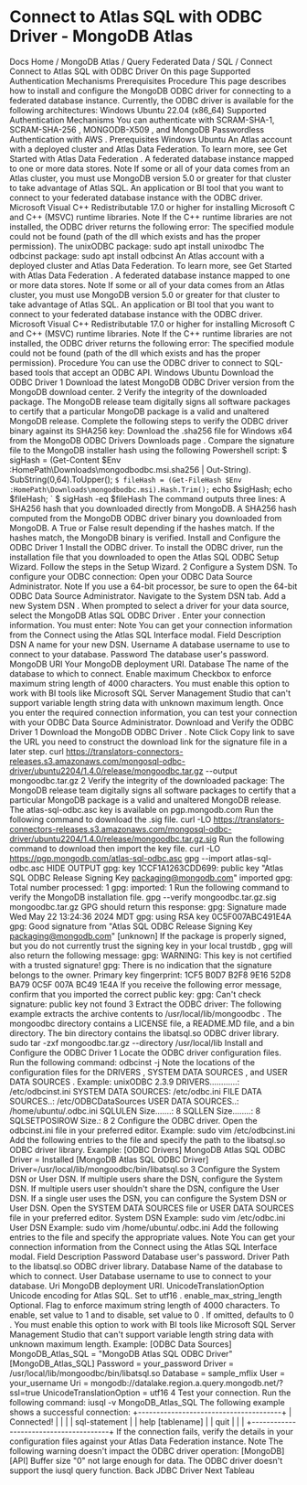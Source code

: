 # Connect to Atlas SQL with ODBC Driver - MongoDB Atlas


Docs Home / MongoDB Atlas / Query Federated Data / SQL / Connect Connect to Atlas SQL with ODBC Driver On this page Supported Authentication Mechanisms Prerequisites Procedure This page describes how to install and configure the
MongoDB ODBC driver for connecting to a federated database instance. Currently, the ODBC driver is available for the following architectures: Windows Ubuntu 22.04 (x86_64) Supported Authentication Mechanisms You can authenticate with SCRAM-SHA-1, SCRAM-SHA-256 , MONGODB-X509 , and MongoDB Passwordless Authentication with AWS . Prerequisites Windows Ubuntu An Atlas account with
a deployed cluster and Atlas Data Federation. To learn more, see Get Started with Atlas Data Federation . A federated database instance mapped to one or more data stores. Note If some or all of your data comes from an Atlas cluster, you must
use MongoDB version 5.0 or greater for that cluster to
take advantage of Atlas SQL. An application or BI tool that you want to connect to your
federated database instance with the ODBC driver. Microsoft Visual C++ Redistributable 17.0 or higher for installing Microsoft C and C++ (MSVC) runtime libraries. Note If the C++ runtime libraries are not installed, the ODBC driver returns the following error: The specified module could not be found (path of the dll which exists and has the proper permission). The unixODBC package: sudo apt install unixodbc The odbcinst package: sudo apt install odbcinst An Atlas account with
a deployed cluster and Atlas Data Federation. To learn more, see Get Started with Atlas Data Federation . A federated database instance mapped to one or more data stores. Note If some or all of your data comes from an Atlas cluster, you must
use MongoDB version 5.0 or greater for that cluster to
take advantage of Atlas SQL. An application or BI tool that you want to connect to your
federated database instance with the ODBC driver. Microsoft Visual C++ Redistributable 17.0 or higher for installing Microsoft C and C++ (MSVC) runtime libraries. Note If the C++ runtime libraries are not installed, the ODBC driver returns the following error: The specified module could not be found (path of the dll which exists and has the proper permission). Procedure You can use the ODBC driver to connect to SQL-based tools that accept
an ODBC API. Windows Ubuntu Download the ODBC Driver 1 Download the latest MongoDB ODBC Driver version from the MongoDB download center. 2 Verify the integrity of the downloaded package. The MongoDB release team digitally signs all software packages to
certify that a particular MongoDB package is a valid and unaltered
MongoDB release. Complete the following steps to verify the ODBC driver
binary against its SHA256 key: Download the .sha256 file for Windows x64 from the MongoDB ODBC Drivers Downloads page . Compare the signature file to the MongoDB installer hash using the
following Powershell script: $ sigHash = (Get-Content $Env :HomePath\Downloads\mongodbodbc.msi.sha256 | Out-String).    SubString(0,64).ToUpper(); ` $ fileHash = (Get-FileHash $Env :HomePath\Downloads\mongodbodbc.msi).Hash.Trim(); ` echo $sigHash; echo $fileHash; ` $ sigHash -eq $fileHash The command outputs three lines: A SHA256 hash that you downloaded directly from MongoDB. A SHA256 hash computed from the MongoDB ODBC driver binary you downloaded from MongoDB. A True or False result depending if the hashes match. If the hashes match, the MongoDB binary is verified. Install and Configure the ODBC Driver 1 Install the ODBC driver. To install the ODBC driver, run the installation file that you downloaded
to open the Atlas SQL ODBC Setup Wizard. Follow the steps in the Setup Wizard. 2 Configure a System DSN. To configure your ODBC connection: Open your ODBC Data Source Administrator. Note If you use a 64-bit processor, be sure to open the 64-bit
ODBC Data Source Administrator. Navigate to the System DSN tab. Add a new System DSN . When prompted to select a driver for your data source,
select the MongoDB Atlas SQL ODBC Driver . Enter your connection information. You must enter: Note You can get your connection information from the Connect using the Atlas SQL Interface modal. Field Description DSN A name for your new DSN. Username A database username to use to connect to your database. Password The database user's password. MongoDB URI Your MongoDB deployment URI. Database The name of the database to which to connect. Enable maximum Checkbox to enforce maximum string length of 4000
characters. You must enable this option to work with BI
tools like Microsoft SQL Server Management Studio that
can't support variable length string data with unknown
maximum length. Once you enter the required connection information,
you can test your connection with
your ODBC Data Source Administrator. Download and Verify the ODBC Driver 1 Download the MongoDB ODBC Driver . Note Click Copy link to save the URL you need to construct
the download link for the signature file in a later step. curl https://translators-connectors-releases.s3.amazonaws.com/mongosql-odbc-driver/ubuntu2204/1.4.0/release/mongoodbc.tar.gz --output mongoodbc.tar.gz 2 Verify the integrity of the downloaded package: The MongoDB release team digitally signs all software packages to
certify that a particular MongoDB package is a valid and unaltered
MongoDB release. The atlas-sql-odbc.asc key is available on pgp.mongodb.com Run the following command to download the .sig file. curl -LO https://translators-connectors-releases.s3.amazonaws.com/mongosql-odbc-driver/ubuntu2204/1.4.0/release/mongoodbc.tar.gz.sig Run the following command to download then import the key file. curl -LO https://pgp.mongodb.com/atlas-sql-odbc.asc gpg --import atlas-sql-odbc.asc HIDE OUTPUT gpg: key 1CCF1A1263CDD699: public key "Atlas SQL ODBC Release Signing Key <packaging@mongodb.com>" imported gpg: Total number processed: 1 gpg:               imported: 1 Run the following command to verify the MongoDB installation file. gpg --verify mongoodbc.tar.gz.sig mongoodbc.tar.gz GPG should return this response: gpg: Signature made Wed May 22 13:24:36 2024 MDT gpg:                using RSA key 0C5F007ABC491E4A gpg: Good signature from "Atlas SQL ODBC Release Signing Key <packaging@mongodb.com>" [unknown] If the package is properly signed, but you do not currently trust
the signing key in your local trustdb , gpg will also return
the following message: gpg: WARNING: This key is not certified with a trusted signature! gpg:          There is no indication that the signature belongs to the owner. Primary key fingerprint: 1CF5 B0D7 B2F8 9E16 52D8 BA79 0C5F 007A BC49 1E4A If you receive the following error message, confirm that you
imported the correct public key: gpg: Can't check signature: public key not found 3 Extract the ODBC driver: The following example extracts the archive contents to /usr/local/lib/mongoodbc . The mongoodbc directory
contains a LICENSE file, a README.MD file, and a bin directory. The bin directory contains the libatsql.so ODBC driver library. sudo tar -zxf mongoodbc.tar.gz --directory /usr/local/lib Install and Configure the ODBC Driver 1 Locate the ODBC driver configuration files. Run the following command: odbcinst -j Note the locations of the configuration files for the DRIVERS , SYSTEM DATA SOURCES , and USER DATA SOURCES . Example: unixODBC 2.3.9 DRIVERS............: /etc/odbcinst.ini SYSTEM DATA SOURCES: /etc/odbc.ini FILE DATA SOURCES..: /etc/ODBCDataSources USER DATA SOURCES..: /home/ubuntu/.odbc.ini SQLULEN Size.......: 8 SQLLEN Size........: 8 SQLSETPOSIROW Size.: 8 2 Configure the ODBC driver. Open the odbcinst.ini file in your preferred
editor. Example: sudo vim /etc/odbcinst.ini Add the following entries to the file and specify the
path to the libatsql.so ODBC driver library. Example: [ODBC Drivers] MongoDB Atlas SQL ODBC Driver = Installed [MongoDB Atlas SQL ODBC Driver] Driver=/usr/local/lib/mongoodbc/bin/libatsql.so 3 Configure the System DSN or User DSN. If multiple users share the DSN, configure the System DSN.
If multiple users user shouldn't share the DSN, configure
the User DSN. If a single user uses the DSN, you can
configure the System DSN or User DSN. Open the SYSTEM DATA SOURCES file or USER DATA SOURCES file in your preferred
editor. System DSN Example: sudo vim /etc/odbc.ini User DSN Example: sudo vim /home/ubuntu/.odbc.ini Add the following entries to the file and specify the
appropriate values. Note You can get your connection information from the Connect using the Atlas SQL Interface modal. Field Description Password Database user's password. Driver Path to the libatsql.so ODBC driver library. Database Name of the database to which to connect. User Database username to use to connect to your
database. Uri MongoDB deployment URI. UnicodeTranslationOption Unicode encoding for Atlas SQL. Set to utf16 . enable_max_string_length Optional. Flag to enforce maximum string length of 4000
characters. To enable, set value to 1 and to disable, set
value to 0 . If omitted, defaults to 0 . You must enable
this option to work with BI tools like Microsoft SQL Server
Management Studio that can't support variable length string data
with unknown maximum length. Example: [ODBC Data Sources] MongoDB_Atlas_SQL = "MongoDB Atlas SQL ODBC Driver" [MongoDB_Atlas_SQL] Password = your_password Driver = /usr/local/lib/mongoodbc/bin/libatsql.so Database = sample_mflix User = your_username Uri = mongodb://datalake.region.a.query.mongodb.net/?ssl=true UnicodeTranslationOption = utf16 4 Test your connection. Run the following command: iusql -v MongoDB_Atlas_SQL The following example shows a successful connection: +---------------------------------------+ | Connected!                            | |                                       | | sql-statement                         | | help [tablename]                      | | quit                                  | |                                       | +---------------------------------------+ If the connection fails, verify the details in your
configuration files against your Atlas Data Federation instance. Note The following warning doesn't impact the ODBC driver
operation: [MongoDB][API] Buffer size "0" not large enough for data. The ODBC driver doesn't support the iusql query
function. Back JDBC Driver Next Tableau
